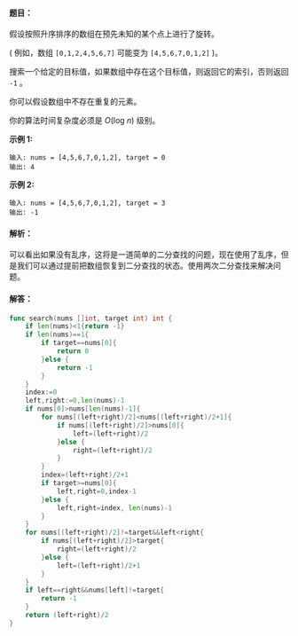 #### 题目：

假设按照升序排序的数组在预先未知的某个点上进行了旋转。

( 例如，数组 `[0,1,2,4,5,6,7]` 可能变为 `[4,5,6,7,0,1,2]` )。

搜索一个给定的目标值，如果数组中存在这个目标值，则返回它的索引，否则返回 `-1` 。

你可以假设数组中不存在重复的元素。

你的算法时间复杂度必须是 *O*(log *n*) 级别。

**示例 1:**

```
输入: nums = [4,5,6,7,0,1,2], target = 0
输出: 4
```

**示例 2:**

```
输入: nums = [4,5,6,7,0,1,2], target = 3
输出: -1
```

#### 解析：

可以看出如果没有乱序，这将是一道简单的二分查找的问题，现在使用了乱序，但是我们可以通过提前把数组恢复到二分查找的状态。使用两次二分查找来解决问题。

#### 解答：

```go
func search(nums []int, target int) int {
	if len(nums)<1{return -1}
	if len(nums)==1{
		if target==nums[0]{
			return 0
		}else {
			return -1
		}
	}
	index:=0
	left,right:=0,len(nums)-1
	if nums[0]>nums[len(nums)-1]{
		for nums[(left+right)/2]<nums[(left+right)/2+1]{
			if nums[(left+right)/2]>nums[0]{
				left=(left+right)/2
			}else {
				right=(left+right)/2
			}
		}
		index=(left+right)/2+1
		if target>=nums[0]{
			left,right=0,index-1
		}else {
			left,right=index, len(nums)-1
		}
	} 
	for nums[(left+right)/2]!=target&&left<right{
		if nums[(left+right)/2]>target{
			right=(left+right)/2
		}else {
			left=(left+right)/2+1
		}
	}
	if left==right&&nums[left]!=target{
		return -1
	}
	return (left+right)/2
}
```

